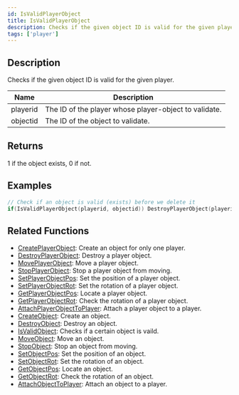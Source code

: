 ```yaml
---
id: IsValidPlayerObject
title: IsValidPlayerObject
description: Checks if the given object ID is valid for the given player.
tags: ['player']
---
```


## Description

Checks if the given object ID is valid for the given player.


| Name | Description |
|------|-------------|
|playerid | The ID of the player whose player-object to validate.|
|objectid | The ID of the object to validate.|


## Returns

1 if the object exists, 0 if not.


## Examples


```c
// Check if an object is valid (exists) before we delete it
if(IsValidPlayerObject(playerid, objectid)) DestroyPlayerObject(playerid, objectid);
```


## Related Functions


-  [CreatePlayerObject](../../scripting/functions/CreatePlayerObject.md): Create an object for only one player.
-  [DestroyPlayerObject](../../scripting/functions/DestroyPlayerObject.md): Destroy a player object.
-  [MovePlayerObject](../../scripting/functions/MovePlayerObject.md): Move a player object.
-  [StopPlayerObject](../../scripting/functions/StopPlayerObject.md): Stop a player object from moving.
-  [SetPlayerObjectPos](../../scripting/functions/SetPlayerObjectPos.md): Set the position of a player object.
-  [SetPlayerObjectRot](../../scripting/functions/SetPlayerObjectRot.md): Set the rotation of a player object.
-  [GetPlayerObjectPos](../../scripting/functions/GetPlayerObjectPos.md): Locate a player object.
-  [GetPlayerObjectRot](../../scripting/functions/GetPlayerObjectRot.md): Check the rotation of a player object.
-  [AttachPlayerObjectToPlayer](../../scripting/functions/AttachPlayerObjectToPlayer.md): Attach a player object to a player.
-  [CreateObject](../../scripting/functions/CreateObject.md): Create an object.
-  [DestroyObject](../../scripting/functions/DestroyObject.md): Destroy an object.
-  [IsValidObject](../../scripting/functions/IsValidObject.md): Checks if a certain object is vaild.
-  [MoveObject](../../scripting/functions/MoveObject.md): Move an object.
-  [StopObject](../../scripting/functions/StopObject.md): Stop an object from moving.
-  [SetObjectPos](../../scripting/functions/SetObjectPos.md): Set the position of an object.
-  [SetObjectRot](../../scripting/functions/SetObjectRot.md): Set the rotation of an object.
-  [GetObjectPos](../../scripting/functions/GetObjectPos.md): Locate an object.
-  [GetObjectRot](../../scripting/functions/GetObjectRot.md): Check the rotation of an object.
-  [AttachObjectToPlayer](../../scripting/functions/AttachObjectToPlayer.md): Attach an object to a player.